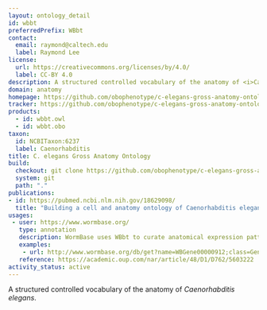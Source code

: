 ```yaml
---
layout: ontology_detail
id: wbbt
preferredPrefix: WBbt
contact:
  email: raymond@caltech.edu
  label: Raymond Lee
license:
  url: https://creativecommons.org/licenses/by/4.0/
  label: CC-BY 4.0
description: A structured controlled vocabulary of the anatomy of <i>Caenorhabditis elegans</i>.
domain: anatomy
homepage: https://github.com/obophenotype/c-elegans-gross-anatomy-ontology
tracker: https://github.com/obophenotype/c-elegans-gross-anatomy-ontology/issues
products:
  - id: wbbt.owl
  - id: wbbt.obo
taxon:
  id: NCBITaxon:6237
  label: Caenorhabditis
title: C. elegans Gross Anatomy Ontology
build:
  checkout: git clone https://github.com/obophenotype/c-elegans-gross-anatomy-ontology.git
  system: git
  path: "."
publications:
- id: https://pubmed.ncbi.nlm.nih.gov/18629098/
  title: "Building a cell and anatomy ontology of Caenorhabditis elegans"
usages:
 - user: https://www.wormbase.org/
   type: annotation
   description: WormBase uses WBbt to curate anatomical expression patterns and anatomy function annotations, and to allow search and indexing on the WormBase site
   examples:
    - url: http://www.wormbase.org/db/get?name=WBGene00000912;class=Gene;widget=expression
   reference: https://academic.oup.com/nar/article/48/D1/D762/5603222
activity_status: active
---
```


A structured controlled vocabulary of the anatomy of <i>Caenorhabditis elegans</i>.
